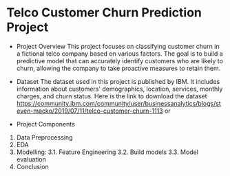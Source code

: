 # Telco Customer Churn Prediction Project

* Project Overview
This project focuses on classifying customer churn in a fictional telco company based on various factors. The goal is to build a predictive model that can accurately identify customers who are likely to churn, allowing the company to take proactive measures to retain them.

* Dataset
The dataset used in this project is published by IBM. It includes information about customers' demographics, location, services, monthly charges, and churn status. 
Here is the link to download the dataset
https://community.ibm.com/community/user/businessanalytics/blogs/steven-macko/2019/07/11/telco-customer-churn-1113
or 

* Project Components
1. Data Preprocessing
2. EDA
3. Modelling:
   3.1. Feature Engineering
   3.2. Build models
   3.3. Model evaluation
4. Conclusion
